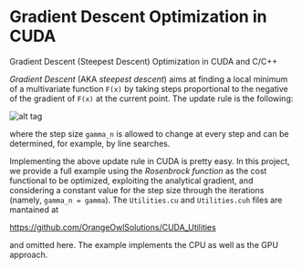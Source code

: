 # Gradient Descent Optimization in CUDA
Gradient Descent (Steepest Descent) Optimization in CUDA and C/C++

*Gradient Descent* (AKA *steepest descent*) aims at finding a local minimum of a multivariate function ```F(x)``` by taking steps 
proportional to the negative of the gradient of ```F(x)``` at the current point. The update rule is the following:

![alt tag](http://upload.wikimedia.org/math/8/b/0/8b0e3f1c41429f48f4788cfee9fe57ee.png)

where the step size ```gamma_n``` is allowed to change at every step and can be determined, for example, by line searches.

Implementing the above update rule in CUDA is pretty easy. In this project, we provide a full example using the *Rosenbrock function* as the cost functional to be optimized, exploiting the analytical gradient, and considering a constant value for the step size through the iterations (namely, ```gamma_n = gamma```). The ```Utilities.cu``` and ```Utilities.cuh``` files are mantained at 

https://github.com/OrangeOwlSolutions/CUDA_Utilities

and omitted here. The example implements the CPU as well as the GPU approach.
